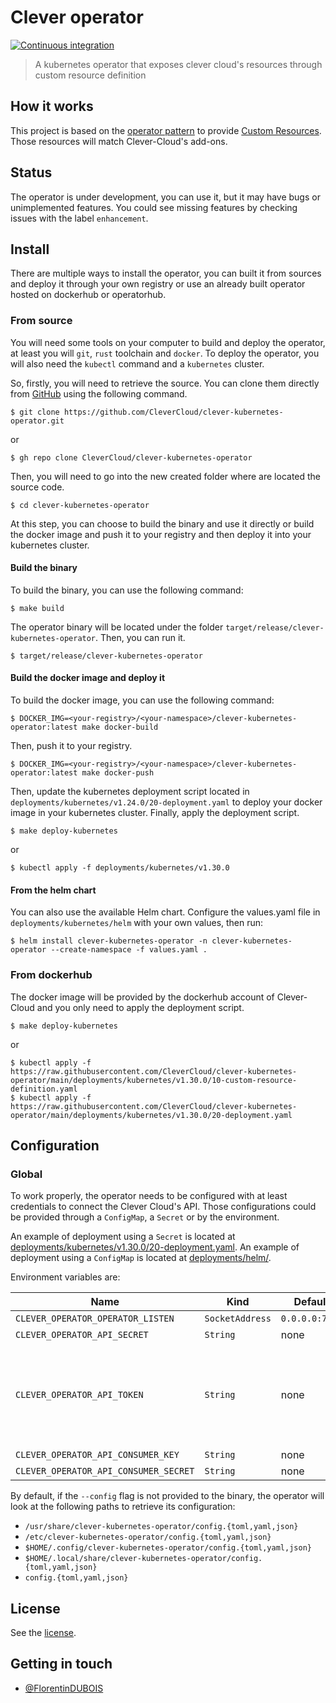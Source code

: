 # Clever operator

[![Continuous integration](https://github.com/CleverCloud/clever-kubernetes-operator/actions/workflows/ci.yml/badge.svg?branch=main)](https://github.com/CleverCloud/clever-kubernetes-operator/actions/workflows/ci.yml)

> A kubernetes operator that exposes clever cloud's resources through custom resource definition

## How it works

This project is based on the [operator pattern](https://kubernetes.io/docs/concepts/extend-kubernetes/operator/) to
provide [Custom Resources](https://kubernetes.io/docs/concepts/extend-kubernetes/api-extension/custom-resources/). Those
resources will match Clever-Cloud's add-ons.

## Status

The operator is under development, you can use it, but it may have bugs or unimplemented features. You could see missing
features by checking issues with the label `enhancement`.

## Install

There are multiple ways to install the operator, you can built it from sources and deploy it through your own registry
or use an already built operator hosted on dockerhub or operatorhub.

### From source

You will need some tools on your computer to build and deploy the operator, at least you will `git`, `rust` toolchain and
`docker`. To deploy the operator, you will also need the `kubectl` command and a `kubernetes` cluster.

So, firstly, you will need to retrieve the source. You can clone them directly from
[GitHub](https://github.com/CleverCloud/clever-kubernetes-operator) using the following command.

```
$ git clone https://github.com/CleverCloud/clever-kubernetes-operator.git
```
or
```
$ gh repo clone CleverCloud/clever-kubernetes-operator
```

Then, you will need to go into the new created folder where are located the source code.

```
$ cd clever-kubernetes-operator
```

At this step, you can choose to build the binary and use it directly or build the docker image and push it to your
registry and then deploy it into your kubernetes cluster.

#### Build the binary

To build the binary, you can use the following command:

```
$ make build
```

The operator binary will be located under the folder `target/release/clever-kubernetes-operator`. Then, you can run it.

```
$ target/release/clever-kubernetes-operator
```

#### Build the docker image and deploy it

To build the docker image, you can use the following command:

```
$ DOCKER_IMG=<your-registry>/<your-namespace>/clever-kubernetes-operator:latest make docker-build
```

Then, push it to your registry.

```
$ DOCKER_IMG=<your-registry>/<your-namespace>/clever-kubernetes-operator:latest make docker-push
```

Then, update the kubernetes deployment script located in `deployments/kubernetes/v1.24.0/20-deployment.yaml` to deploy
your docker image in your kubernetes cluster. Finally, apply the deployment script.

```
$ make deploy-kubernetes
```
or
```
$ kubectl apply -f deployments/kubernetes/v1.30.0
```

#### From the helm chart

You can also use the available Helm chart. Configure the values.yaml file in `deployments/kubernetes/helm` with your own values, then run:

```console
$ helm install clever-kubernetes-operator -n clever-kubernetes-operator --create-namespace -f values.yaml .
```

### From dockerhub

The docker image will be provided by the dockerhub account of Clever-Cloud and you only need to apply the deployment
script.

```
$ make deploy-kubernetes
```
or
```
$ kubectl apply -f https://raw.githubusercontent.com/CleverCloud/clever-kubernetes-operator/main/deployments/kubernetes/v1.30.0/10-custom-resource-definition.yaml
$ kubectl apply -f https://raw.githubusercontent.com/CleverCloud/clever-kubernetes-operator/main/deployments/kubernetes/v1.30.0/20-deployment.yaml
```

## Configuration

### Global

To work properly, the operator needs to be configured with at least credentials to connect the Clever Cloud's API.
Those configurations could be provided through a `ConfigMap`, a `Secret` or by the environment.

An example of deployment using a `Secret` is located at [deployments/kubernetes/v1.30.0/20-deployment.yaml](./deployments/kubernetes/v1.30.0/20-deployment.yaml).
An example of deployment using a `ConfigMap` is located at [deployments/helm/](./deployments/kubernetes/helm/templates/configmap.yaml).

Environment variables are:

| Name                                  | Kind            | Default                        | Required | Description                                                       |
| ------------------------------------- | --------------- | ------------------------------ |----------|-------------------------------------------------------------------|
| `CLEVER_OPERATOR_OPERATOR_LISTEN`     | `SocketAddress` | `0.0.0.0:7080`                 | yes      |                                                                   |
| `CLEVER_OPERATOR_API_SECRET`          | `String`        | none                           | false    |                                                                   |
| `CLEVER_OPERATOR_API_TOKEN`           | `String`        | none                           | yes      | if used alone, we assume that we are using oauthless auth backend |
| `CLEVER_OPERATOR_API_CONSUMER_KEY`    | `String`        | none                           | false    |                                                                   |
| `CLEVER_OPERATOR_API_CONSUMER_SECRET` | `String`        | none                           | false    |                                                                   |

By default, if the `--config` flag is not provided to the binary, the operator will look at the following paths to
retrieve its configuration:

- `/usr/share/clever-kubernetes-operator/config.{toml,yaml,json}`
- `/etc/clever-kubernetes-operator/config.{toml,yaml,json}`
- `$HOME/.config/clever-kubernetes-operator/config.{toml,yaml,json}`
- `$HOME/.local/share/clever-kubernetes-operator/config.{toml,yaml,json}`
- `config.{toml,yaml,json}`

## License

See the [license](LICENSE).

## Getting in touch

- [@FlorentinDUBOIS](https://twitter.com/FlorentinDUBOIS)
